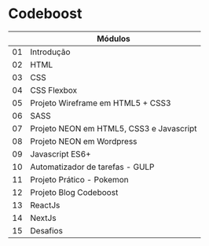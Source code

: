 # Codeboost

|     | Módulos                                  |
| --- | ---------------------------------------- |
| 01  | Introdução                               |
| 02  | HTML                                     |
| 03  | CSS                                      |
| 04  | CSS Flexbox                              |
| 05  | Projeto Wireframe em HTML5 + CSS3        |
| 06  | SASS                                     |
| 07  | Projeto NEON em HTML5, CSS3 e Javascript |
| 08  | Projeto NEON em Wordpress                |
| 09  | Javascript ES6+                          |
| 10  | Automatizador de tarefas - GULP          |
| 11  | Projeto Prático - Pokemon                |
| 12  | Projeto Blog Codeboost                   |
| 13  | ReactJs                                  |
| 14  | NextJs                                   |
| 15  | Desafios                                 |
